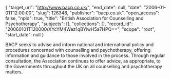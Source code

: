 {
  "target_url": "http://www.bacp.co.uk/", 
  "end_date": null, 
  "date": "2006-01-01T12:00:00", 
  "slug": 126348, 
  "publisher": "bacp.co.uk", 
  "open_access": false, 
  "npld": true, 
  "title": "British Association for Counselling and Psychotherapy", 
  "subjects": [], 
  "collections": [], 
  "record_id": "20060101T120000/XYcYM4Wez1qBYiwH5a7HPQ==", 
  "scope": "root", 
  "start_date": null
}

BACP seeks to advise and inform national and international policy and procedures concerned with counselling and psychotherapy, offering information and guidance to those involved in the process. Through regular consultation, the Association continues to offer advice, as appropriate, to the Governments throughout the UK on all counselling and psychotherapy matters. 